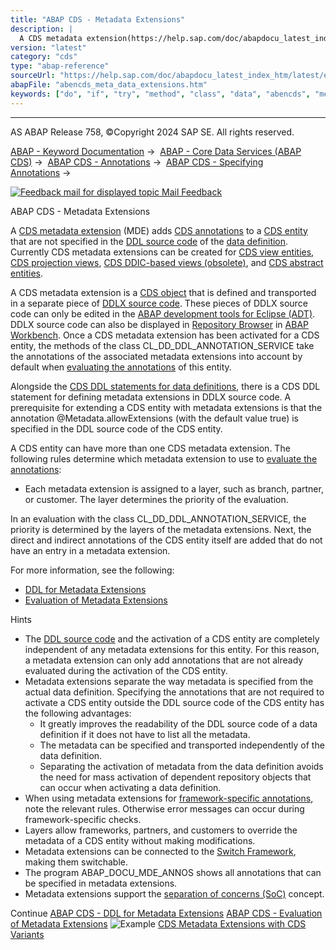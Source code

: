 ```yaml
---
title: "ABAP CDS - Metadata Extensions"
description: |
  A CDS metadata extension(https://help.sap.com/doc/abapdocu_latest_index_htm/latest/en-US/abencds_metadata_extension_glosry.htm 'Glossary Entry') (MDE) adds CDS annotations(https://help.sap.com/doc/abapdocu_latest_index_htm/latest/en-US/abencds_annotation_glosry.htm 'Glossary Entry') to a CDS en
version: "latest"
category: "cds"
type: "abap-reference"
sourceUrl: "https://help.sap.com/doc/abapdocu_latest_index_htm/latest/en-US/abencds_meta_data_extensions.htm"
abapFile: "abencds_meta_data_extensions.htm"
keywords: ["do", "if", "try", "method", "class", "data", "abencds", "meta", "extensions"]
---
```


* * *

AS ABAP Release 758, ©Copyright 2024 SAP SE. All rights reserved.

[ABAP - Keyword Documentation](https://help.sap.com/doc/abapdocu_latest_index_htm/latest/en-US/abenabap.htm) →  [ABAP - Core Data Services (ABAP CDS)](https://help.sap.com/doc/abapdocu_latest_index_htm/latest/en-US/abencds.htm) →  [ABAP CDS - Annotations](https://help.sap.com/doc/abapdocu_latest_index_htm/latest/en-US/abencds_annotations.htm) →  [ABAP CDS - Specifying Annotations](https://help.sap.com/doc/abapdocu_latest_index_htm/latest/en-US/abencds_anno_usage.htm) → 

 [![](Mail.gif?object=Mail.gif "Feedback mail for displayed topic") Mail Feedback](mailto:f1_help@sap.com?subject=Feedback%20on%20ABAP%20Documentation&body=Document:%20ABAP%20CDS%20-%20Metadata%20Extensions%2C%20ABENCDS_META_DATA_EXTENSIONS%2C%20758%0D%0A%0D%0AError:%0D%0A%0D%0A%0D%0A%0D%0ASuggestion%20for%20improvement:)

ABAP CDS - Metadata Extensions

A [CDS metadata extension](https://help.sap.com/doc/abapdocu_latest_index_htm/latest/en-US/abencds_metadata_extension_glosry.htm "Glossary Entry") (MDE) adds [CDS annotations](https://help.sap.com/doc/abapdocu_latest_index_htm/latest/en-US/abencds_annotation_glosry.htm "Glossary Entry") to a [CDS entity](https://help.sap.com/doc/abapdocu_latest_index_htm/latest/en-US/abencds_entity_glosry.htm "Glossary Entry") that are not specified in the [DDL source code](https://help.sap.com/doc/abapdocu_latest_index_htm/latest/en-US/abenddl_source_code_glosry.htm "Glossary Entry") of the [data definition](https://help.sap.com/doc/abapdocu_latest_index_htm/latest/en-US/abencds_data_definition_glosry.htm "Glossary Entry"). Currently CDS metadata extensions can be created for [CDS view entities](https://help.sap.com/doc/abapdocu_latest_index_htm/latest/en-US/abencds_v2_view_glosry.htm "Glossary Entry"), [CDS projection views](https://help.sap.com/doc/abapdocu_latest_index_htm/latest/en-US/abencds_projection_view_glosry.htm "Glossary Entry"), [CDS DDIC-based views (obsolete)](https://help.sap.com/doc/abapdocu_latest_index_htm/latest/en-US/abencds_v1_view_glosry.htm "Glossary Entry"), and [CDS abstract entities](https://help.sap.com/doc/abapdocu_latest_index_htm/latest/en-US/abencds_abstract_entity_glosry.htm "Glossary Entry").

A CDS metadata extension is a [CDS object](https://help.sap.com/doc/abapdocu_latest_index_htm/latest/en-US/abencds_object_glosry.htm "Glossary Entry") that is defined and transported in a separate piece of [DDLX source code](https://help.sap.com/doc/abapdocu_latest_index_htm/latest/en-US/abenddlx_source_code_glosry.htm "Glossary Entry"). These pieces of DDLX source code can only be edited in the [ABAP development tools for Eclipse (ADT)](https://help.sap.com/doc/abapdocu_latest_index_htm/latest/en-US/abenadt_glosry.htm "Glossary Entry"). DDLX source code can also be displayed in [Repository Browser](https://help.sap.com/doc/abapdocu_latest_index_htm/latest/en-US/abenrepository_browser_glosry.htm "Glossary Entry") in [ABAP Workbench](https://help.sap.com/doc/abapdocu_latest_index_htm/latest/en-US/abenabap_workbench_glosry.htm "Glossary Entry"). Once a CDS metadata extension has been activated for a CDS entity, the methods of the class CL\_DD\_DDL\_ANNOTATION\_SERVICE take the annotations of the associated metadata extensions into account by default when [evaluating the annotations](https://help.sap.com/doc/abapdocu_latest_index_htm/latest/en-US/abencds_annotations_analysis.htm) of this entity.

Alongside the [CDS DDL statements for data definitions](https://help.sap.com/doc/abapdocu_latest_index_htm/latest/en-US/abencds_f1_ddl_syntax.htm), there is a CDS DDL statement for defining metadata extensions in DDLX source code. A prerequisite for extending a CDS entity with metadata extensions is that the annotation @Metadata.allowExtensions (with the default value true) is specified in the DDL source code of the CDS entity.

A CDS entity can have more than one CDS metadata extension. The following rules determine which metadata extension to use to [evaluate the annotations](https://help.sap.com/doc/abapdocu_latest_index_htm/latest/en-US/abencds_annotations_analysis.htm):

-   Each metadata extension is assigned to a layer, such as branch, partner, or customer. The layer determines the priority of the evaluation.

In an evaluation with the class CL\_DD\_DDL\_ANNOTATION\_SERVICE, the priority is determined by the layers of the metadata extensions. Next, the direct and indirect annotations of the CDS entity itself are added that do not have an entry in a metadata extension.

For more information, see the following:

-   [DDL for Metadata Extensions](https://help.sap.com/doc/abapdocu_latest_index_htm/latest/en-US/abencds_f1_ddlx_syntax.htm)
-   [Evaluation of Metadata Extensions](https://help.sap.com/doc/abapdocu_latest_index_htm/latest/en-US/abencds_meta_data_extension_eval.htm)

Hints

-   The [DDL source code](https://help.sap.com/doc/abapdocu_latest_index_htm/latest/en-US/abenddl_source_code_glosry.htm "Glossary Entry") and the activation of a CDS entity are completely independent of any metadata extensions for this entity. For this reason, a metadata extension can only add annotations that are not already evaluated during the activation of the CDS entity.
-   Metadata extensions separate the way metadata is specified from the actual data definition. Specifying the annotations that are not required to activate a CDS entity outside the DDL source code of the CDS entity has the following advantages:
    -   It greatly improves the readability of the DDL source code of a data definition if it does not have to list all the metadata.
    -   The metadata can be specified and transported independently of the data definition.
    -   Separating the activation of metadata from the data definition avoids the need for mass activation of dependent repository objects that can occur when activating a data definition.
-   When using metadata extensions for [framework-specific annotations](https://help.sap.com/doc/abapdocu_latest_index_htm/latest/en-US/abencds_annotations_frmwrk.htm), note the relevant rules. Otherwise error messages can occur during framework-specific checks.
-   Layers allow frameworks, partners, and customers to override the metadata of a CDS entity without making modifications.
-   Metadata extensions can be connected to the [Switch Framework](https://help.sap.com/doc/abapdocu_latest_index_htm/latest/en-US/abenswitch_framework_glosry.htm "Glossary Entry"), making them switchable.
-   The program ABAP\_DOCU\_MDE\_ANNOS shows all annotations that can be specified in metadata extensions.
-   Metadata extensions support the [separation of concerns (SoC)](https://help.sap.com/doc/abapdocu_latest_index_htm/latest/en-US/abenseparation_concerns_guidl.htm "Guideline") concept.

Continue
[ABAP CDS - DDL for Metadata Extensions](https://help.sap.com/doc/abapdocu_latest_index_htm/latest/en-US/abencds_f1_ddlx_syntax.htm)
[ABAP CDS - Evaluation of Metadata Extensions](https://help.sap.com/doc/abapdocu_latest_index_htm/latest/en-US/abencds_meta_data_extension_eval.htm)
![Example](exa.gif "Example") [CDS Metadata Extensions with CDS Variants](https://help.sap.com/doc/abapdocu_latest_index_htm/latest/en-US/abencds_annotate_view_abexa.htm)